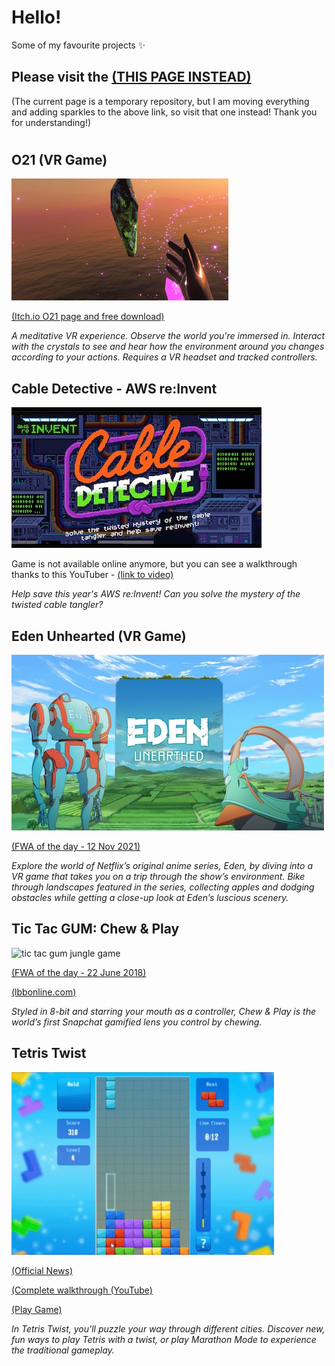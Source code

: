 # Hello!

Some of my favourite projects :sparkles:

## Please visit the [(THIS PAGE INSTEAD)](https://delilah.github.io/projects.html)


(The current page is a temporary repository, but I am moving everything and adding sparkles to the above link, so visit that one instead! Thank you for understanding!)


#
## O21 (VR Game)
![virtual hands touching crystals](https://github.com/delilah/bites/blob/develop/img/o21.gif)

[(Itch.io O21 page and free download)](https://delilah.itch.io/o21)

*A meditative VR experience. Observe the world you're immersed in. Interact with the crystals to see and hear how the environment around you changes according to your actions.
Requires a VR headset and tracked controllers.*


## Cable Detective - AWS re:Invent
![cable detective game](https://github.com/delilah/bites/blob/develop/img/cabledetective.jpeg)

Game is not available online anymore, but you can see a walkthrough thanks to this YouTuber - [(link to video)](https://www.youtube.com/watch?v=cSw3AHT8v-g)

*Help save this year's _AWS re_:_Invent_! Can you solve the mystery of the twisted _cable_ tangler?*

## Eden Unhearted (VR Game)
![Eden Unhearted](https://github.com/delilah/bites/blob/develop/img/Eden_Unearthed.jpg)


[(FWA of the day - 12 Nov 2021)](https://thefwa.com/cases/eden-unearthed-vr-game)

*Explore the world of Netflix’s original anime series, Eden, by diving into a VR game that takes you on a trip through the show’s environment. Bike through landscapes featured in the series, collecting apples and dodging obstacles while getting a close-up look at Eden’s luscious scenery.*


## Tic Tac GUM: Chew & Play
![tic tac gum jungle game](https://github.com/delilah/bites/blob/develop/img/TicTacGumSnap.gif)


[(FWA of the day - 22 June  2018)](https://thefwa.com/cases/tic-tac-gum-chew-play)

[(lbbonline.com)](https://www.lbbonline.com/news/snapchat-launches-first-ever-chew-powered-snapchat-lens-games-with-tic-tac-gum)

*Styled in 8-bit and starring your mouth as a controller, Chew & Play is the world’s first Snapchat gamified lens you control by chewing.*


## Tetris Twist

![tetris twist](https://github.com/delilah/bites/blob/develop/img/Tetris_Twist.gif)


[(Official News)](https://tetris.com/product/10/tetris-twist)

[(Complete walkthrough (YouTube)](https://www.youtube.com/watch?v=bONVUFNQ4w4)

[(Play Game)](https://www.gogy.com/games/tetris-twist)

*In Tetris Twist, you'll puzzle your way through different cities. Discover new, fun ways to play Tetris with a twist, or play Marathon Mode to experience the traditional gameplay.*
